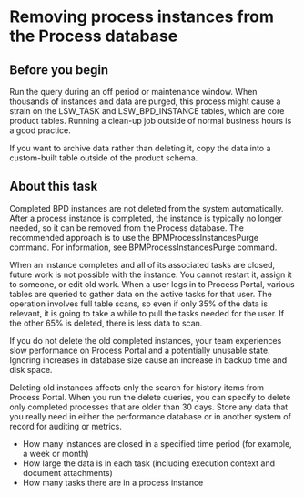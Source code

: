 # Removing process instances from the Process database

## Before you begin

Run the query during an off period or maintenance window.
When thousands of instances and data are purged, this process might
cause a strain on the LSW\_TASK and LSW\_BPD\_INSTANCE tables, which
are core product tables. Running a clean-up job outside of normal
business hours is a good practice.

If you want to archive data
rather than deleting it, copy the data into a custom-built table outside
of the product schema.

## About this task

Completed BPD instances are not deleted from the system automatically. After a process instance
is completed, the instance is typically no longer needed, so it can be removed from the Process
database. The recommended approach is to use the BPMProcessInstancesPurge
command. For information, see BPMProcessInstancesPurge command.

When an instance completes and all of its associated
tasks are closed, future work is not possible with the instance. You
cannot restart it, assign it to someone, or edit old work. When a
user logs in to Process Portal, various
tables are queried to gather data on the active tasks for that user.
The operation involves full table scans, so even if only 35% of the
data is relevant, it is going to take a while to pull the tasks needed
for the user. If the other 65% is deleted, there is less data to scan.

If
you do not delete the old completed instances, your team experiences
slow performance on Process Portal and
a potentially unusable state. Ignoring increases in database size
cause an increase in backup time and disk space.

Deleting old
instances affects only the search for history items from Process Portal. When
you run the delete queries, you can specify to delete only completed
processes that are older than 30 days. Store any data that you really
need in either the performance database or in another system of record
for auditing or metrics.

- How many instances are closed in a specified time period (for
example, a week or month)
- How large the data is in each task (including execution context
and document attachments)
- How many tasks there are in a process instance